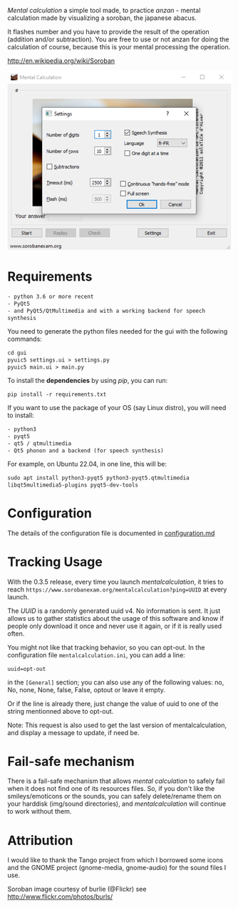 *Mental calculation* a simple tool made, to practice *anzan* - mental calculation made by visualizing a soroban, the japanese abacus.

It flashes number and you have to provide the result of the operation (addition and/or subtraction). You are free to use or not anzan for doing the calculation of course, because this is your mental processing the operation.

http://en.wikipedia.org/wiki/Soroban

<img src="screenshots/mentalcalculation.png">

# Requirements

    - python 3.6 or more recent
    - PyQt5
    - and PyQt5/QtMultimedia and with a working backend for speech synthesis

You need to generate the python files needed for the gui with the following commands:
  
    cd gui
    pyuic5 settings.ui > settings.py
    pyuic5 main.ui > main.py


To install the __dependencies__ by using _pip_, you can run:

    pip install -r requirements.txt

If you want to use the package of your OS (say Linux distro), you will need to install:

    - python3
    - pyqt5
    - qt5 / qtmultimedia
    - Qt5 phonon and a backend (for speech synthesis)

For example, on Ubuntu 22.04, in one line, this will be:

    sudo apt install python3-pyqt5 python3-pyqt5.qtmultimedia libqt5multimedia5-plugins pyqt5-dev-tools

# Configuration

The details of the configuration file is documented in [configuration.md](configuration.md)

# Tracking Usage

With the 0.3.5 release, every time you launch *mentalcalculation*, it tries to reach `https://www.sorobanexam.org/mentalcalculation?ping=UUID` at every launch.

The *UUID* is a randomly generated uuid v4. No information is sent. It just allows us to gather statistics about the usage of this software and know if people only download it once and never use it again, or if it is really used often.

You might not like that tracking behavior, so you can opt-out. In the configuration file `mentalcalculation.ini`, you can add a line:

    uuid=opt-out

in the ``[General]`` section; you can also use any of the following values: no, No, none, None, false, False, optout or leave it empty.

Or if the line is already there, just change the value of uuid to one of the string mentionned above to opt-out.

Note:
This request is also used to get the last version of mentalcalculation, and display a message to update, if need be.

# Fail-safe mechanism

There is a fail-safe mechanism that allows *mental calculation* to safely fail when it does not find one of its resources files. So, if you don't like the smileys/emoticons or the sounds, you can safely delete/rename them on your harddisk (img/sound directories), and *mentalcalculation* will continue to work without them.

# Attribution

I would like to thank the Tango project from which I borrowed some icons and the GNOME project (gnome-media, gnome-audio) for the sound files I use.

Soroban image courtesy of burlie (@Flickr) see http://www.flickr.com/photos/burls/
